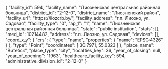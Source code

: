 {
    "facility_id": 594,
    "facility_name": "Лиозненская центральная районная больница",
    "district_id": "2-12-0",
    "district_name": "Лиозненский район",
    "facility_url": "https:\/\/liozcrb.by\/",
    "facility_address": "г.п. Лиозно, ул. Садовая",
    "facility_type": "0",
    "ap_1": "1",
    "name": "Лиозненская центральная районная больница",
    "state": "public institution",
    "stats": [],
    "med_id": 10214482,
    "address": "г.п. Лиозно, ул. Садовая",
    "devices": [],
    "coord_x_y": {
        "crs": {
            "type": "name",
            "properties": {
                "name": "EPSG:4326"
            }
        },
        "type": "Point",
        "coordinates": [
            30.7971,
            55.0323
        ]
    },
    "place_name": "Витебск",
    "place_type": "city",
    "localties_key": 36,
    "year_of_closing": null,
    "year_of_opening": "1963",
    "healthcare_facility_key": 594,
    "administrative_division_id": "2-12-0"
}